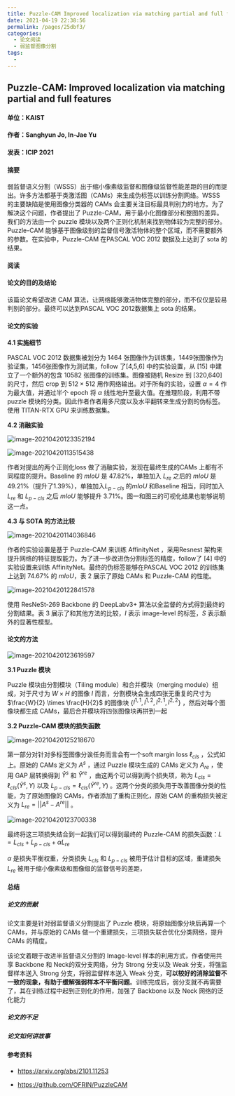 ```yaml
---
title: Puzzle-CAM Improved localization via matching partial and full features
date: 2021-04-19 22:38:56
permalink: /pages/25dbf3/
categories:
  - 论文阅读
  - 弱监督图像分割
tags:
  - 
---
```

## Puzzle-CAM: Improved localization via matching partial and full features

#### 单位：KAIST

#### 作者：Sanghyun Jo, In-Jae Yu

#### 发表：ICIP 2021

#### 摘要

弱监督语义分割（WSSS）出于缩小像素级监督和图像级监督性能差距的目的而提出。许多方法都基于类激活图（CAMs）来生成伪标签以训练分割网络。WSSS 的主要缺陷是使用图像分类器的 CAMs 会主要关注目标最具判别力的地方。为了解决这个问题，作者提出了 Puzzle-CAM，用于最小化图像部分和整图的差异。我们的方法由一个 puzzle 模块以及两个正则化机制来找到物体较为完整的部分。Puzzle-CAM 能够基于图像级别的监督信号激活物体的整个区域，而不需要额外的参数。在实验中，Puzzle-CAM 在PASCAL VOC 2012 数据及上达到了 sota 的结果。

#### 阅读

#### 论文的目的及结论

该篇论文希望改进 CAM 算法，让网络能够激活物体完整的部分，而不仅仅是较易判别的部分。最终可以达到PASCAL VOC 2012数据集上 sota 的结果。

#### 论文的实验

**4.1 实施细节**

PASCAL VOC 2012 数据集被划分为 1464 张图像作为训练集，1449张图像作为验证集，1456张图像作为测试集，follow 了[4,5,6] 中的实验设置，从 [15] 中建立了一个额外的包含 10582 张图像的训练集。图像被随机 Resize 到 [320,640] 的尺寸，然后 crop 到 $512\times512$ 用作网络输出。对于所有的实验，设置 $\alpha=4$ 作为最大值，并通过半个 epoch 将 $\alpha$ 线性地升至最大值。在推理阶段，利用不带 puzzle 模块的分类。因此作者作者用多尺度以及水平翻转来生成分割的伪标签。使用 TITAN-RTX GPU 来训练数据集。

**4.2 消融实验**

![image-20210420123352194](https://muyun-blog-pic.oss-cn-shanghai.aliyuncs.com/picgo/image-20210420123352194.png)

![image-20210420113515438](https://muyun-blog-pic.oss-cn-shanghai.aliyuncs.com/picgo/image-20210420113515438.png)

作者对提出的两个正则化loss 做了消融实验，发现在最终生成的CAMs 上都有不同程度的提升。Baseline 的 $mIoU$ 是 47.82%，单独加入 $L_{re}$ 之后的 $mIoU$ 是 49.21%（提升了1.39%），单独加入$L_{p-cls}$ 的$mIoU$ 和Baseline 相当，同时加入 $L_{re}$ 和 $L_{p-cls}$ 之后 $mIoU$ 能够提升 3.71%。图一和图三的可视化结果也能够说明这一点。

**4.3 与 SOTA 的方法比较**

![image-20210420114036846](https://muyun-blog-pic.oss-cn-shanghai.aliyuncs.com/picgo/image-20210420114036846.png)

作者的实验设置是基于 Puzzle-CAM 来训练 AffinityNet ，采用Resnest 架构来提升网络的特征提取能力。为了进一步改进伪分割标签的精度，follow了 [4] 中的实验设置来训练 AffinityNet。最终的伪标签能够在PASCAL VOC 2012 的训练集上达到 74.67% 的 $mIoU$，表 2 展示了原始 CAMs 和 Puzzle-CAM 的性能。

![image-20210420122841578](https://muyun-blog-pic.oss-cn-shanghai.aliyuncs.com/picgo/image-20210420122841578.png)

使用 ResNeSt-269 Backbone 的 DeepLabv3+ 算法以全监督的方式得到最终的分割结果。表 3 展示了和其他方法的比较，$I$ 表示 image-level 的标签，$S$ 表示额外的显著性模型。

#### 论文的方法

![image-20210420123619597](https://muyun-blog-pic.oss-cn-shanghai.aliyuncs.com/picgo/image-20210420123619597.png)

**3.1 Puzzle 模块**

Puzzle 模块由分割模块（Tiling module）和合并模块（merging module）组成，对于尺寸为 $W\times H$ 的图像 $I$ 而言，分割模块会生成四张无重复的尺寸为 $\frac{W}{2} \times \frac{H}{2}$ 的图像块 {$I^{1,1},I^{1,2},I^{2,1},I^{2,2}$}  ，然后对每个图像块都生成 CAMs，最后合并模块将四张图像块再拼到一起

**3.2 Puzzle-CAM 模块的损失函数**

![image-20210420125218670](https://muyun-blog-pic.oss-cn-shanghai.aliyuncs.com/picgo/image-20210420125218670.png)

第一部分对针对多标签图像分诶任务而言会有一个soft margin loss $\ell_{cls}$ ，公式如上。原始的 CAMs 定义为 $A^s$ ，通过 Puzzle 模块生成的 CAMs 定义为 $A_{re}$ ，使用 GAP 层转换得到 $\hat{Y}^s$ 和 $\hat{Y}^{re}$ ，由这两个可以得到两个损失项，称为 $L_{cls} = \ell_{cls}(\hat{Y}^s, Y)$ 以及 $L_{p-cls} = \ell_{cls}(\hat{Y}^{re}, Y)$ 。这两个分类的损失用于改善图像分类的性能，为了原始图像的 CAMs，作者添加了重构正则化，原始 CAM 的重构损失被定义为 $L_{re} = ||A^s-A^{re}||$ 。

![image-20210420123700338](https://muyun-blog-pic.oss-cn-shanghai.aliyuncs.com/picgo/image-20210420123700338.png)

最终将这三项损失结合到一起我们可以得到最终的 Puzzle-CAM 的损失函数：$L = L_{cls} + L_{p-cls} + \alpha L_{re}$

$\alpha$ 是损失平衡权重，分类损失 $L_{cls}$ 和 $L_{p-cls}$ 被用于估计目标的区域，重建损失 $L_{re}$ 被用于缩小像素级和图像级的监督信号的差距，

#### 总结

##### 论文的贡献

论文主要是针对弱监督语义分割提出了 Puzzle 模块，将原始图像分块后再算一个CAMs，并与原始的 CAMs 做一个重建损失，三项损失联合优化分类网络，提升 CAMs 的精度。

该论文着眼于改进半监督语义分割的 Image-level 样本的利用方式，作者使用共享 Backbone 和 Neck的双分支网络，分为 Strong 分支以及 Weak 分支，将强监督样本送入 Strong 分支，将弱监督样本送入 Weak 分支，**可以较好的消除监督不一致的现象，有助于缓解强弱样本不平衡问题**。训练完成后，弱分支就不再需要了，其在训练过程中起到正则化的作用，加强了 Backbone 以及 Neck 网络的泛化能力

##### 论文的不足

##### 论文如何讲故事

#### 参考资料

- https://arxiv.org/abs/2101.11253

- https://github.com/OFRIN/PuzzleCAM

  